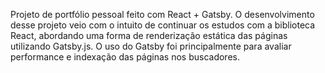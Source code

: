 Projeto de portfólio pessoal feito com React + Gatsby. 
O desenvolvimento desse projeto veio com o intuito de continuar os estudos com a biblioteca React, abordando uma forma de renderização estática das páginas utilizando Gatsby.js. 
O uso do Gatsby foi principalmente para avaliar performance e indexação das páginas nos buscadores.
